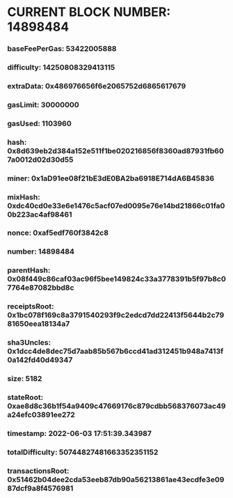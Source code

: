 # CURRENT BLOCK NUMBER: 14898484

### baseFeePerGas: 53422005888
### difficulty: 14250808329413115
### extraData: 0x486976656f6e2065752d6865617679
### gasLimit: 30000000
### gasUsed: 1103960
### hash: 0x8d639eb2d384a152e511f1be020216856f8360ad87931fb607a0012d02d30d55
### miner: 0x1aD91ee08f21bE3dE0BA2ba6918E714dA6B45836
### mixHash: 0xdc40cd0e33e6e1476c5acf07ed0095e76e14bd21866c01fa00b223ac4af98461
### nonce: 0xaf5edf760f3842c8
### number: 14898484
### parentHash: 0x08f449c86caf03ac96f5bee149824c33a3778391b5f97b8c07764e87082bbd8c
### receiptsRoot: 0x1bc078f169c8a3791540293f9c2edcd7dd22413f5644b2c7981650eea18134a7
### sha3Uncles: 0x1dcc4de8dec75d7aab85b567b6ccd41ad312451b948a7413f0a142fd40d49347
### size: 5182
### stateRoot: 0xae8d8c36b1f54a9409c47669176c879cdbb568376073ac49a24efc03891ee272
### timestamp: 2022-06-03 17:51:39.343987
### totalDifficulty: 50744827481663352351152
### transactionsRoot: 0x51462b04dee2cda53eeb87db90a56213861ae43ecdfe3e0987dcf9a8f4576981

